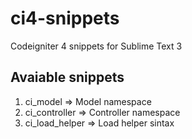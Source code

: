 # ci4-snippets
Codeigniter 4 snippets for Sublime Text 3

## Avaiable snippets
1. ci_model => Model namespace
2. ci_controller => Controller namespace
3. ci_load_helper => Load helper sintax
